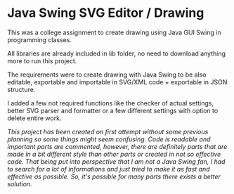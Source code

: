 # Java Swing SVG Editor / Drawing

This was a college assignment to create drawing using Java GUI Swing in programming classes.

All libraries are already included in lib folder, no need to download anything more to run this project.

The requirements were to create drawing with Java Swing to be also editable, exportable and importable in SVG/XML code + exportable in JSON structure.

I added a few not required functions like the checker of actual settings, better SVG parser and formatter or a few different settings with option to delete entire work.

*This project has been created on first attempt without some previous planning so some things might seem confusing. Code is readable and important parts are commented, however, there are definitely parts that are made in a bit different style than other parts or created in not so effective code. That being put into perspective that I am not a Java Swing fan, I had to search for a lot of informations and just tried to make it as fast and effective as possible. So, it's possible for many parts there exists a better solution.*
